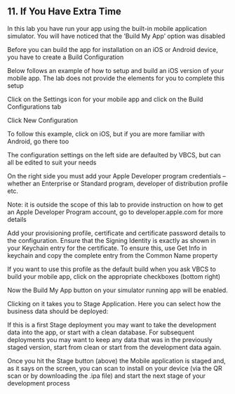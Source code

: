 ## 11. If You Have Extra Time

In this lab you have run your app using the built-in mobile application simulator. You will have noticed that the ‘Build My App’ option was disabled

 


Before you can build the app for installation on an iOS or Android device, you have to create a Build Configuration

Below follows an example of how to setup and build an iOS version of your mobile app.  The lab does not provide the elements for you to complete this setup

Click on the Settings icon for your mobile app and click on the Build Configurations tab


 

Click New Configuration 

To follow this example, click on iOS, but if you are more familiar with Android, go there too

 

The configuration settings on the left side are defaulted by VBCS, but can all be edited to suit your needs

On the right side you must add your Apple Developer program credentials – whether an Enterprise or Standard program, developer of distribution profile etc.

Note: it is outside the scope of this lab to provide instruction on how to get an Apple Developer Program account, go to developer.apple.com for more details

Add your provisioning profile, certificate and certificate password details to the configuration. Ensure that the Signing Identity is exactly as shown in your Keychain entry for the certificate. To ensure this, use Get Info in keychain and copy the complete entry from the Common Name property

If you want to use this profile as the default build when you ask VBCS to build your mobile app, click on the appropriate checkboxes (bottom right)

 

Now the Build My App button on your simulator running app will be enabled.

Clicking on it takes you to Stage Application. Here you can select how the business data should be deployed:

If this is a first Stage deployment you may want to take the development data into the app, or start with a clean database. For subsequent deployments you may want to keep any data that was in the previously staged version, start from clean or start from the development data again.



 

Once you hit the Stage button (above) the Mobile application is staged and, as it says on the screen, you can scan to install on your device (via the QR scan or by downloading the .ipa file) and start the next stage of your development process

 
